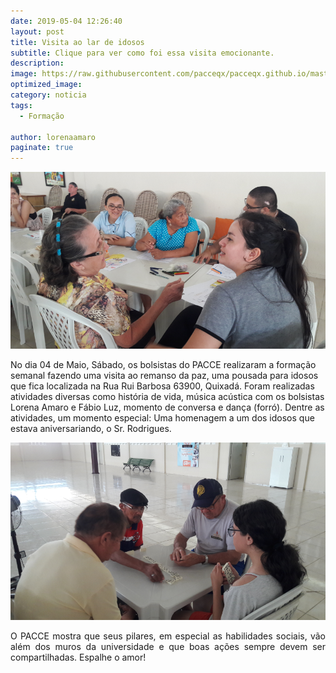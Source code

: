 ```yaml
---
date: 2019-05-04 12:26:40
layout: post
title: Visita ao lar de idosos
subtitle: Clique para ver como foi essa visita emocionante.
description: 
image: https://raw.githubusercontent.com/pacceqx/pacceqx.github.io/master/assets/pic/2019-05-04/capa.png
optimized_image:
category: noticia
tags:
  - Formação

author: lorenaamaro
paginate: true
---
```


![](https://raw.githubusercontent.com/pacceqx/pacceqx.github.io/master/assets/pic/2019-05-04/img1.png)


<p style = "text-align: justify">

No dia 04 de Maio, Sábado, os bolsistas do PACCE realizaram a formação semanal fazendo uma visita ao remanso da paz, uma pousada para idosos
que fica localizada na Rua Rui Barbosa 63900, Quixadá. Foram realizadas atividades diversas como história de vida, música acústica com os bolsistas Lorena Amaro e Fábio Luz, momento de conversa e dança (forró). Dentre as atividades, um momento especial: Uma homenagem a um dos idosos que estava aniversariando, o Sr. Rodrigues.
</p>

![](https://raw.githubusercontent.com/pacceqx/pacceqx.github.io/master/assets/pic/2019-05-04/img2.png)

<p style = "text-align: justify">
 O PACCE mostra que seus pilares, em especial as habilidades sociais, vão além dos muros da universidade e que boas ações sempre devem ser compartilhadas. Espalhe o amor!
</p>

